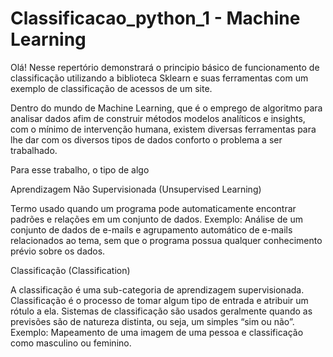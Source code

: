 # Classificacao_python_1 - Machine Learning
Olá! Nesse repertório demonstrará o principio básico de funcionamento de classificação utilizando a biblioteca Sklearn e suas ferramentas com um exemplo de classificação de acessos de um site.

Dentro do mundo de Machine Learning, que é o emprego de algoritmo para analisar dados afim de construir métodos modelos analíticos e insights, com o mínimo de intervenção humana, existem diversas ferramentas para lhe dar com os diversos tipos de dados conforto o problema a ser trabalhado.

Para esse trabalho, o tipo de algo

Aprendizagem Não Supervisionada (Unsupervised Learning)

Termo usado quando um programa pode automaticamente encontrar padrões e relações em um conjunto de dados. Exemplo: Análise de um conjunto de dados de e-mails e agrupamento automático de e-mails relacionados ao tema, sem que o programa possua qualquer conhecimento prévio sobre os dados.

Classificação (Classification)

A classificação é uma sub-categoria de aprendizagem supervisionada. Classificação é o processo de tomar algum tipo de entrada e atribuir um rótulo a ela. Sistemas de classificação são usados ​​geralmente quando as previsões são de natureza distinta, ou seja, um simples “sim ou não”. Exemplo: Mapeamento de uma imagem de uma pessoa e classificação como masculino ou feminino.
